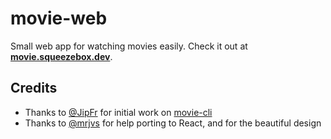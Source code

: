# movie-web
Small web app for watching movies easily. Check it out at **[movie.squeezebox.dev](https://movie.squeezebox.dev)**.
## Credits
 - Thanks to [@JipFr](https://github.com/JipFr) for initial work on [movie-cli](https://github.com/JipFr/movie-cli)
 - Thanks to [@mrjvs](https://github.com/mrjvs) for help porting to React, and for the beautiful design
